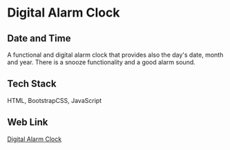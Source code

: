 
# Digital Alarm Clock
## Date and Time

A functional and digital alarm clock that provides also the day's date, month and year. There is a snooze functionality and a good alarm sound.
## Tech Stack

 HTML, BootstrapCSS, JavaScript


## Web Link

 [Digital Alarm Clock](https://digital-alarm-clock.netlify.app/)
